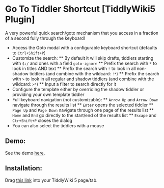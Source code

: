 # Go To Tiddler Shortcut [TiddlyWiki5 Plugin]

A very powerful quick search/goto mechanism that you access in a fraction of a second fully through the keyboard!

 * Access the Goto modal with a configurable keyboard shortcut (defaults to `Ctrl+Shift+P`)
 * Customize the search:
 ** By default it will skip drafts, tiddlers starting with `$:/` and ones with a field `goto-ignore`
 ** Prefix the search with `*` to look in titles AND text
 ** Prefix the search with `!` to look in all non-shadow tiddlers (and combine with the wildcard: `!*`)
 ** Prefix the search with `>` to look in all regular and shadow tiddlers (and combine with the wildcard: `>*`)
 ** Input a filter to search directly for it
 * Configure the template either by overriding the shadow tiddler or providing your own template tiddler
 * Full keyboard navigation (not customizable):
 ** `Arrow Up` and `Arrow Down` navigate through the results list
 ** `Enter` opens the selected tiddler
 ** `Page Up` and `Page Down` navigate through one page of the results list
 ** `Home` and `End` go directly to the start/end of the results list
 ** `Escape` and `Ctr+Shift+P` closes the dialog
 * You can also select the tiddlers with a mouse

## Demo:

See the demo [here](https://evidentlycube.github.io/TW5-PluginShowcase/#Go%20To%20Shortcut).

## Installation:

Drag [this link](https://evidentlycube.github.io/TW5-PluginShowcase/#%24%3A%2Fplugins%2FEvidentlyCube%2FGoToShortcut) into your TiddlyWiki 5 page/tab.